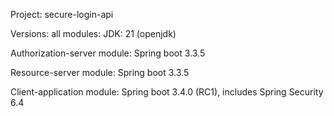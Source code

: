 Project: secure-login-api

Versions:
all modules: 
JDK: 21 (openjdk)

Authorization-server module: 
Spring boot 3.3.5

Resource-server module:
Spring boot 3.3.5

Client-application module:
Spring boot 3.4.0 (RC1), includes Spring Security 6.4
